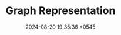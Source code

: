 ---
layout: post
title: "Graph Representation"
date: 2024-08-20 19:35:36 +0545
hide: true
categories: programming datastructure graph
---